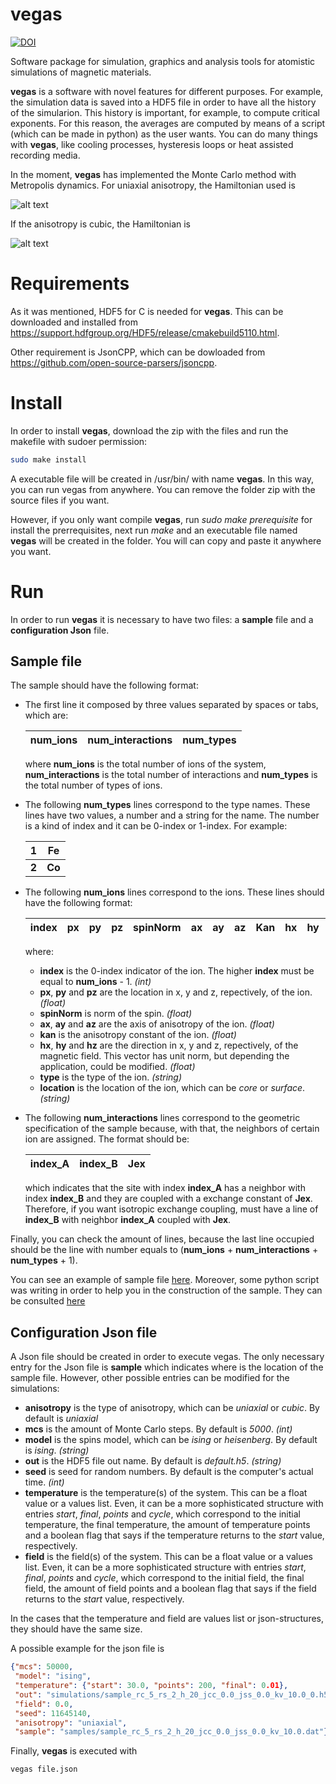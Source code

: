 # vegas
[![DOI](https://zenodo.org/badge/70527258.svg)](https://zenodo.org/badge/latestdoi/70527258)

Software package for simulation, graphics and analysis tools for atomistic simulations of magnetic materials.

<b>vegas</b> is a software with novel features for different purposes. For example, the simulation data is saved into a HDF5 file in order to have all the history of the simularion. This history is important, for example, to compute critical exponents. For this reason, the averages are computed by means of a script (which can be made in python) as the user wants.
You can do many things with <b>vegas</b>, like cooling processes, hysteresis loops or heat assisted recording media.

In the moment, **vegas** has implemented the Monte Carlo method with Metropolis dynamics. For uniaxial anisotropy, the Hamiltonian used is

![alt text](https://raw.githubusercontent.com/jdalzatec/vegas/master/hamiltonian%201.png "Hamiltonian with uniaxial anisotropy")

If the anisotropy is cubic, the Hamiltonian is

![alt text](https://raw.githubusercontent.com/jdalzatec/vegas/master/hamiltonian%202.png "Hamiltonian with cubic anisotropy")


# Requirements
As it was mentioned, HDF5 for C is needed for <b>vegas</b>. This can be downloaded and installed from https://support.hdfgroup.org/HDF5/release/cmakebuild5110.html.

Other requirement is JsonCPP, which can be dowloaded from https://github.com/open-source-parsers/jsoncpp.

# Install
In order to install <b>vegas</b>, download the zip with the files and run the makefile with sudoer permission:
```bash
sudo make install
``` 
A executable file will be created in /usr/bin/ with name <b>vegas</b>. In this way, you can run vegas from anywhere. You can remove the folder zip with the source files if you want.

However, if you only want compile **vegas**, run *sudo make prerequisite* for install the prerrequisites, next run *make* and an executable file named **vegas** will be created in the folder. You will can copy and paste it anywhere you want.

# Run
In order to run <b>vegas</b> it is necessary to have two files: a <b>sample</b> file and a <b>configuration Json</b> file.

## Sample file
The sample should have the following format:
* The first line it composed by three values separated by spaces or tabs, which are:

  | num_ions | num_interactions | num_types |
  | ------------- |:-------------:| -----:|
  where **num_ions** is the total number of ions of the system, **num_interactions** is the total number of interactions and **num_types** is the total number of types of ions.
* The following **num_types** lines correspond to the type names. These lines have two values, a number and a string for the name. The number is a kind of index and it can be 0-index or 1-index. For example:
  
  | **1** | **Fe** |
  | ------------- |:-------------:|
  | **2** | **Co** |


* The following **num_ions** lines correspond to the ions. These lines should have the following format:
  
  | index | px | py | pz | spinNorm | ax | ay | az | Kan | hx | hy | hz | type | location |
  | ---- | ---- | ---- | ---- | ---- | ---- | ---- | ---- | ---- | ---- | ---- | ---- | ---- | ---- |
  where:
  - **index** is the 0-index indicator of the ion. The higher **index** must be equal to **num_ions** - 1. *(int)*
  - **px**, **py** and **pz** are the location in x, y and z, repectively, of the ion. *(float)*
  - **spinNorm** is norm of the spin. *(float)*
  - **ax**, **ay** and **az** are the axis of anisotropy of the ion. *(float)*
  - **kan** is the anisotropy constant of the ion. *(float)*
  - **hx**, **hy** and **hz** are the direction in x, y and z, repectively, of the magnetic field. This vector has unit norm, but depending the application, could be modified. *(float)*
  - **type** is the type of the ion. *(string)*
  - **location** is the location of the ion, which can be *core* or *surface*. *(string)*

* The following **num_interactions** lines correspond to the geometric specification of the sample because, with that, the neighbors of certain ion are assigned. The format should be:

  | index_A | index_B | Jex |
  | ---- | ---- | ---- |
  which indicates that the site with index **index_A** has a neighbor with index **index_B** and they are coupled with a exchange constant of **Jex**. Therefore, if you want isotropic exchange coupling, must have a line of **index_B** with neighbor **index_A** coupled with **Jex**.
  
Finally, you can check the amount of lines, because the last line occupied should be the line with number equals to (**num_ions** + **num_interactions** + **num_types** + 1).

You can see an example of sample file [here](https://github.com/jdalzatec/vegas/blob/master/examples/some%20kind%20of%20simulations/training%20effect/samples/bulk_L_8.dat). Moreover, some python script was writing in order to help you in the construction of the sample. They can be consulted [here](https://github.com/jdalzatec/vegas/tree/master/examples/build%20samples)

## Configuration Json file
A Json file should be created in order to execute vegas. The only necessary entry for the Json file is **sample** which indicates where is the location of the sample file. However, other possible entries can be modified for the simulations:
* **anisotropy** is the type of anisotropy, which can be *uniaxial* or *cubic*. By default is *uniaxial*
* **mcs** is the amount of Monte Carlo steps. By default is *5000*. *(int)*
* **model** is the spins model, which can be *ising* or *heisenberg*. By default is *ising*. *(string)*
* **out** is the HDF5 file out name. By default is *default.h5*. *(string)*
* **seed** is seed for random numbers. By default is the computer's actual time. *(int)*
* **temperature** is the temperature(s) of the system. This can be a float value or a values list. Even, it can be a more sophisticated structure with entries *start*, *final*, *points* and *cycle*, which correspond to the initial temperature, the final temperature, the amount of temperature points and a boolean flag that says if the temperature returns to the *start* value, respectively.
* **field** is the field(s) of the system. This can be a float value or a values list. Even, it can be a more sophisticated structure with entries *start*, *final*, *points* and *cycle*, which correspond to the initial field, the final field, the amount of field points and a boolean flag that says if the field returns to the *start* value, respectively.

In the cases that the temperature and field are values list or json-structures, they should have the same size.

A possible example for the json file is 

```json
{"mcs": 50000,
 "model": "ising",
 "temperature": {"start": 30.0, "points": 200, "final": 0.01},
 "out": "simulations/sample_rc_5_rs_2_h_20_jcc_0.0_jss_0.0_kv_10.0_0.h5",
 "field": 0.0,
 "seed": 11645140,
 "anisotropy": "uniaxial",
 "sample": "samples/sample_rc_5_rs_2_h_20_jcc_0.0_jss_0.0_kv_10.0.dat"}
```

Finally, <b>vegas</b> is executed with

```bash
vegas file.json
``` 
